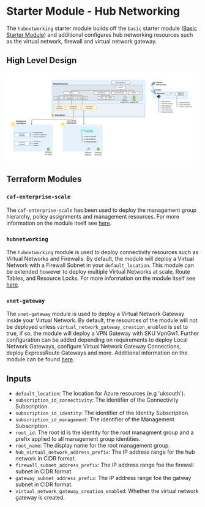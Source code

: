 <!-- markdownlint-disable first-line-h1 -->
# Starter Module - Hub Networking
The `hubnetworking` starter module builds off the `basic` starter module ([Basic Starter Module][wiki_starter_module_basic]) and additional configures hub networking resources such as the virtual network, firewall and virtual network gateway.

## High Level Design

![Alt text](./media/starter-module-hubnetworking.png)

## Terraform Modules
### `caf-enterprise-scale`
The `caf-enterprise-scale` has been used to deploy the management group hierarchy, policy assignments and management resources. For more information on the module itself see [here](https://github.com/Azure/terraform-azurerm-caf-enterprise-scale).

### `hubnetworking`
The `hubnetworking` module is used to deploy connectivity resources such as Virtual Networks and Firewalls. By default, the module will deploy a Virtual Network with a Firewall Subnet in your `default_location`. This module can be extended however to deploy multiple Virtual Networks at scale, Route Tables, and Resource Locks. For more information on the module itself see [here](https://github.com/Azure/terraform-azurerm-hubnetworking).

### `vnet-gateway`
The `vnet-gateway` module is used to deploy a Virtual Network Gateway inside your Virtual Network. By default, the resources of the module will not be deployed unless `virtual_network_gateway_creation_enabled` is set to true, if so, the module will deploy a VPN Gateway with SKU VpnGw1. Further configuration can be added depending on requirements to deploy Local Network Gateways, configure Virtual Network Gateway Connections, deploy ExpressRoute Gateways and more. Additional information on the module can be found [here](https://github.com/Azure/terraform-azurerm-vnet-gateway).
## Inputs

- `default_location`: The location for Azure resources (e.g 'uksouth').
- `subscription_id_connectivity`: The identifier of the Connectivity Subscription.
- `subscription_id_identity`: The identifier of the Identity Subscription.
- `subscription_id_management`: The identifier of the Management Subscription.
- `root_id`: The root id is the identity for the root managment group and a prefix applied to all management group identities.
- `root_name`: The display name for the root management group.
- `hub_virtual_network_address_prefix`: The IP address range for the hub network in CIDR format.
- `firewall_subnet_address_prefix`: The IP address range foe the firewall subnet in CIDR format.
- `gateway_subnet_address_prefix`: The IP address range foe the gatway subnet in CIDR format.
- `virtual_network_gateway_creation_enabled`: Whether the virtual network gateway is created.


 [//]: # (************************)
 [//]: # (INSERT LINK LABELS BELOW)
 [//]: # (************************)

[wiki_starter_module_basic]:                   %5BUser-Guide%5D-Starter-Module-Basic "Wiki - Starter Modules - Basic"
